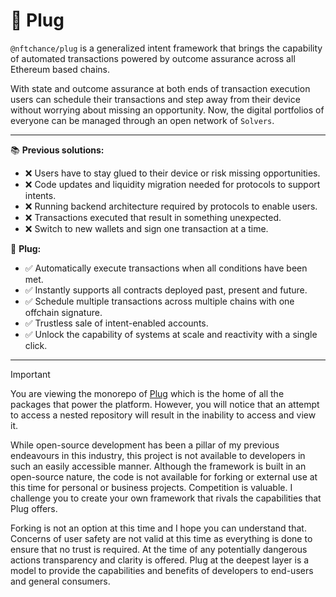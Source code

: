 # 🔌 Plug

`@nftchance/plug` is a generalized intent framework that brings the capability of automated transactions powered by outcome assurance across all Ethereum based chains.

With state and outcome assurance at both ends of transaction execution users can schedule their transactions and step away from their device without worrying about missing an opportunity. Now, the digital portfolios of everyone can be managed through an open network of `Solvers`.

---

📚 **Previous solutions:**

-   ❌ Users have to stay glued to their device or risk missing opportunities.
-   ❌ Code updates and liquidity migration needed for protocols to support intents.
-   ❌ Running backend architecture required by protocols to enable users.
-   ❌ Transactions executed that result in something unexpected.
-   ❌ Switch to new wallets and sign one transaction at a time.

🔌 **Plug:**

-   ✅ Automatically execute transactions when all conditions have been met.
-   ✅ Instantly supports all contracts deployed past, present and future.
-   ✅ Schedule multiple transactions across multiple chains with one offchain signature.
-   ✅ Trustless sale of intent-enabled accounts.
-   ✅ Unlock the capability of systems at scale and reactivity with a single click.

---

> [!IMPORTANT]
>
> You are viewing the monorepo of [Plug](https://onplug.io) which is the home of all the packages that power the platform. However, you will notice that an attempt to access a nested repository will result in the inability to access and view it.
>
> While open-source development has been a pillar of my previous endeavours in this industry, this project is not available to developers in such an easily accessible manner. Although the framework is built in an open-source nature, the code is not available for forking or external use at this time for personal or business projects. Competition is valuable. I challenge you to create your own framework that rivals the capabilities that Plug offers.
>
> Forking is not an option at this time and I hope you can understand that. Concerns of user safety are not valid at this time as everything is done to ensure that no trust is required. At the time of any potentially dangerous actions transparency and clarity is offered. Plug at the deepest layer is a model to provide the capabilities and benefits of developers to end-users and general consumers.
